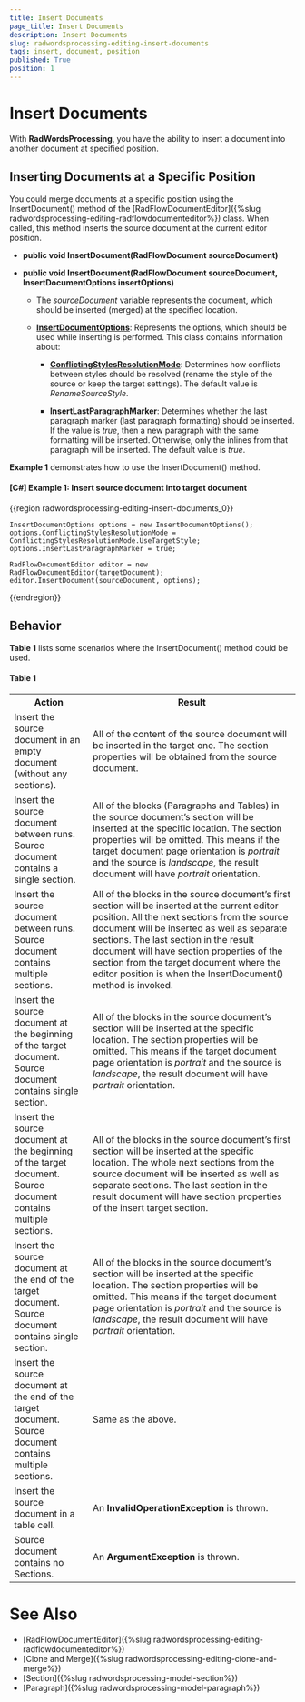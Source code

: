 ```yaml
---
title: Insert Documents
page_title: Insert Documents
description: Insert Documents
slug: radwordsprocessing-editing-insert-documents
tags: insert, document, position
published: True
position: 1
---
```


# Insert Documents

With **RadWordsProcessing**, you have the ability to insert a document into another document at specified position. 

## Inserting Documents at a Specific Position

You could merge documents at a specific position using the InsertDocument() method of the [RadFlowDocumentEditor]({%slug radwordsprocessing-editing-radflowdocumenteditor%}) class. When called, this method inserts the source document at the current editor position. 

* **public void InsertDocument(RadFlowDocument sourceDocument)**

* **public void InsertDocument(RadFlowDocument sourceDocument, InsertDocumentOptions insertOptions)**

	* The *sourceDocument* variable represents the document, which should be inserted (merged) at the specified location.
	
	* [**InsertDocumentOptions**](http://docs.telerik.com/devtools/wpf/api/html/T_Telerik_Windows_Documents_Flow_Model_Editing_InsertDocumentOptions.htm): Represents the options, which should be used while inserting is performed. This class contains information about: 
	
		* [**ConflictingStylesResolutionMode**](http://docs.telerik.com/devtools/wpf/api/html/T_Telerik_Windows_Documents_Flow_Model_ConflictingStylesResolutionMode.htm): Determines how conflicts between styles should be resolved (rename the style of the source or keep the target settings). The default value is *RenameSourceStyle*.

		* **InsertLastParagraphMarker**: Determines whether the last paragraph marker (last paragraph formatting) should be inserted. If the value is *true*, then a new paragraph with the same formatting will be inserted. Otherwise, only the inlines from that paragraph will be inserted. The default value is *true*.

**Example 1** demonstrates how to use the InsertDocument() method.

#### __[C#] Example 1: Insert source document into target document__

{{region radwordsprocessing-editing-insert-documents_0}}

	InsertDocumentOptions options = new InsertDocumentOptions();
	options.ConflictingStylesResolutionMode = ConflictingStylesResolutionMode.UseTargetStyle;
	options.InsertLastParagraphMarker = true;
	
	RadFlowDocumentEditor editor = new RadFlowDocumentEditor(targetDocument);
	editor.InsertDocument(sourceDocument, options);
{{endregion}}

## Behavior

**Table 1** lists some scenarios where the InsertDocument() method could be used. 

#### Table 1
<table>
	<tr>
		<th>Action</th>
		<th>Result</th>
	</tr>
	<tr>
		<td>Insert the source document in an empty document (without any sections).</td>
		<td>All of the content of the source document will be inserted in the target one. The section properties will be obtained from the source document. </td>
	</tr>
	<tr>
		<td>Insert the source document between runs. Source document contains a single section.</td>
		<td>All of the blocks (Paragraphs and Tables) in the source document’s section will be inserted at the specific location. The section properties will be omitted. This means if the target document page orientation is <i>portrait</i> and the source is <i>landscape</i>, the result document will have <i>portrait</i> orientation. </td>
	</tr>
	<tr>
		<td>Insert the source document between runs. Source document contains multiple sections.</td>
		<td>All of the blocks in the source document’s first section will be inserted at the current editor position. All the next sections from the source document will be inserted as well as separate sections. The last section in the result document will have section properties of the section from the target document where the editor position is when the InsertDocument() method is invoked.</td>
	</tr>
	<tr>
		<td>Insert the source document at the beginning of the target document. Source document contains single section.</td>
		<td>All of the blocks in the source document’s section will be inserted at the specific location. The section properties will be omitted. This means if the target document page orientation is <i>portrait</i> and the source is <i>landscape</i>, the result document will have <i>portrait</i> orientation.</td>
	</tr>
	<tr>
		<td>Insert the source document at the beginning of the target document. Source document contains multiple sections.</td>
		<td>All of the blocks in the source document’s first section will be inserted at the specific location. The whole next sections from the source document will be inserted as well as separate sections. The last section in the result document will have section properties of the insert target section.</td>
	</tr>
	<tr>
		<td>Insert the source document at the end of the target document. Source document contains single section.</td>
		<td>All of the blocks in the source document’s section will be inserted at the specific location. The section properties will be omitted. This means if the target document page orientation is <i>portrait</i> and the source is <i>landscape</i>, the result document will have <i>portrait</i> orientation.</td>
	</tr>
	<tr>
		<td>Insert the source document at the end of the target document. Source document contains multiple sections.</td>
		<td>Same as the above.</td>
	</tr>
	<tr>
		<td>Insert the source document in a table cell.</td>
		<td>An <b>InvalidOperationException</b> is thrown.</td>
	</tr>
	<tr>
		<td>Source document contains no Sections.</td>
		<td>An <b>ArgumentException</b> is thrown.</td>
	</tr>
</table>

# See Also

* [RadFlowDocumentEditor]({%slug radwordsprocessing-editing-radflowdocumenteditor%})
* [Clone and Merge]({%slug radwordsprocessing-editing-clone-and-merge%})
* [Section]({%slug radwordsprocessing-model-section%})
* [Paragraph]({%slug radwordsprocessing-model-paragraph%})
